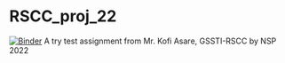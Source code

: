 # RSCC_proj_22
[![Binder](https://mybinder.org/badge_logo.svg)](https://mybinder.org/v2/gh/Izzykojo/RSCC_proj_22/main?labpath=rscc_project_ii.ipynb)
A try test assignment from Mr. Kofi Asare, GSSTI-RSCC by NSP 2022
